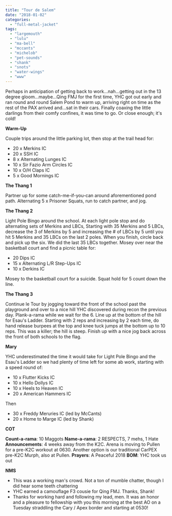 ```yaml
---
title: "Tour de Salem"
date: "2018-01-02"
categories: 
  - "full-metal-jacket"
tags: 
  - "largemouth"
  - "lulu"
  - "ma-bell"
  - "mccants"
  - "michelob"
  - "pet-sounds"
  - "shank"
  - "snots"
  - "water-wings"
  - "www"
---
```


Perhaps in anticipation of getting back to work...nah...getting out in the 13 degree gloom...maybe...Qing FMJ for the first time, YHC got out early and ran round and round Salem Pond to warm up, arriving right on time as the rest of the PAX arrived and...sat in their cars. Finally coaxing the little darlings from their comfy confines, it was time to go. Or close enough; it's cold!

**Warm-Up**

Couple trips around the little parking lot, then stop at the trail head for:

- 20 x Merkins IC
- 20 x SSH IC
- 8 x Alternating Lunges IC
- 10 x Sir Fazio Arm Circles IC
- 10 x O/H Claps IC
- 5 x Good Mornings IC

**The Thang 1**

Partner up for some catch-me-if-you-can around aforementioned pond path. Alternating 5 x Prisoner Squats, run to catch partner, and jog.

**The Thang 2**

Light Pole Bingo around the school. At each light pole stop and do alternating sets of Merkins and LBCs, Starting with 35 Merkins and 5 LBCs, decrease the 3 of Merkins by 5 and increasing the # of LBCs by 5 until you hit 5 Merkins and 35 LBCs on the last 2 poles. When you finish, circle back and pick up the six. We did the last 35 LBCs together. Mosey over near the basketball court and find a picnic table for:

- 20 Dips IC
- 15 x Alternating L/R Step-Ups IC
- 10 x Derkins IC

Mosey to the basketball court for a suicide. Squat hold for 5 count down the line.

**The Thang 3**

Continue le Tour by jogging toward the front of the school past the playground and over to a nice hill YHC discovered during recon the previous day. Plank-a-rama while we wait for the 6. Line up at the bottom of the hill for Esau's Ladder. Starting with 2 reps and increasing by 2 each time, do hand release burpees at the top and knee tuck jumps at the bottom up to 10 reps. This was a killer; the hill is steep. Finish up with a nice jog back across the front of both schools to the flag.

**Mary**

YHC underestimated the time it would take for Light Pole Bingo and the Esau's Ladder so we had plenty of time left for some ab work, starting with a speed round of:

- 10 x Flutter Kicks IC
- 10 x Hello Dollys IC
- 10 x Heels to Heaven IC
- 20 x American Hammers IC

Then

- 30 x Freddy Meruries IC (led by McCants)
- 20 x Home to Marge IC (led by Shank)

**COT**

**Count-a-rama**: 10 Maggots **Name-a-rama**: 2 RESPECTS, 7 mehs, 1 Hate **Announcements**: 4 weeks away from the K2C. Arena is moving to Pullen for a pre-K2C workout at 0630. Another option is our traditional CarPEX pre-K2C Murph, also at Pullen. **Prayers**: A Peaceful 2018 **BOM**: YHC took us out

**NMS**

- This was a working man's crowd. Not a ton of mumble chatter, though I did hear some teeth chattering
- YHC earned a camouflage F3 cousie for Qing FMJ. Thanks, Shank!
- Thanks for working hard and following my lead, men. It was an honor and a pleasure to fellowship with you this morning at the best AO on a Tuesday straddling the Cary / Apex border and starting at 0530!
